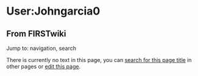 # User:Johngarcia0

## From FIRSTwiki

Jump to: navigation, search

There is currently no text in this page, you can [search for this page title](Special:Search/Johngarcia0 "Special:Search/Johngarcia0") in other pages or [edit this page](http://www.firstwiki.net/index.php?title=User:Johngarcia0&action=edit "http://www.firstwiki.net/index.php?title=User:Johngarcia0&action=edit").
